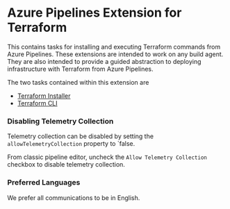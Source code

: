 # Azure Pipelines Extension for Terraform

This contains tasks for installing and executing Terraform commands from Azure Pipelines. These extensions are intended to work on any build agent. They are also intended to provide a guided abstraction to deploying infrastructure with Terraform from Azure Pipelines.

The two tasks contained within this extension are

- [Terraform Installer](/tasks/terraform-installer/readme.md)
- [Terraform CLI](/tasks/terraform-cli/readme.md)

### Disabling Telemetry Collection

Telemetry collection can be disabled by setting the `allowTelemetryCollection` property to `false.

From classic pipeline editor, uncheck the `Allow Telemetry Collection` checkbox to disable
telemetry collection.

### Preferred Languages

We prefer all communications to be in English.